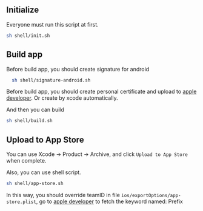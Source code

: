 ## Initialize
Everyone must run this script at first.
```bash
sh shell/init.sh
```

## Build app
Before build app, you should create signature for android
```bash
  sh shell/signature-android.sh
```
Before build app, you should create personal certificate and upload to [apple developer](https://developer.apple.com/account/ios/certificate). Or create by xcode automatically.

And then you can build
```bash
sh shell/build.sh
```

## Upload to App Store
You can use Xcode -> Product -> Archive, and click `Upload to App Store` when complete.

Also, you can use shell script.
```bash
sh shell/app-store.sh
```
In this way, you should override teamID in file `ios/exportOptions/app-store.plist`, go to [apple developer](https://developer.apple.com/account/ios/identifier/bundle) to fetch the keyword named: Prefix

